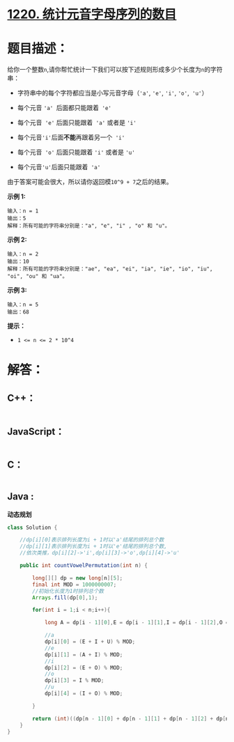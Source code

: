 # [1220. 统计元音字母序列的数目](https://leetcode-cn.com/problems/count-vowels-permutation/)

# 题目描述：

给你一个整数`n`,请你帮忙统计一下我们可以按下述规则形成多少个长度为`n`的字符串：

- 字符串中的每个字符都应当是小写元音字母（`'a'`, `'e'`, `'i'`, `'o'`,` 'u'`）

- 每个元音 `'a' `后面都只能跟着` 'e'`

- 每个元音` 'e'` 后面只能跟着` 'a'` 或者是 `'i'`

- 每个元音` 'i' `后面**不能**再跟着另一个` 'i'`

- 每个元音` 'o'` 后面只能跟着 `'i'` 或者是 `'u'`

- 每个元音` 'u' `后面只能跟着` 'a'`

由于答案可能会很大，所以请你返回模`10^9 + 7`之后的结果。



**示例 1:**

```
输入：n = 1
输出：5
解释：所有可能的字符串分别是："a", "e", "i" , "o" 和 "u"。
```

 **示例 2:**

```
输入：n = 2
输出：10
解释：所有可能的字符串分别是："ae", "ea", "ei", "ia", "ie", "io", "iu", "oi", "ou" 和 "ua"。
```

 **示例 3:**

```
输入：n = 5
输出：68
```

**提示：**

- `1 <= n <= 2 * 10^4`

# 解答：

## C++：

```cpp

```

## JavaScript：

```javascript

```

## C：

```c

```

## Java :

**动态规划**

```java
class Solution {

    //dp[i][0]表示排列长度为i + 1时以'a'结尾的排列总个数
    //dp[i][1]表示排列长度为i + 1时以'e'结尾的排列总个数,
    //依次类推，dp[i][2]->'i',dp[i][3]->'o',dp[i][4]->'u'

    public int countVowelPermutation(int n) {

        long[][] dp = new long[n][5];
        final int MOD = 1000000007;
        //初始化长度为1时排列总个数
        Arrays.fill(dp[0],1);

        for(int i = 1;i < n;i++){

            long A = dp[i - 1][0],E = dp[i - 1][1],I = dp[i - 1][2],O = dp[i - 1][3],U = dp[i - 1][4];

            //a
            dp[i][0] = (E + I + U) % MOD;
            //e
            dp[i][1] = (A + I) % MOD;
            //i
            dp[i][2] = (E + O) % MOD;
            //o
            dp[i][3] = I % MOD;
            //u
            dp[i][4] = (I + O) % MOD;

        }

        return (int)((dp[n - 1][0] + dp[n - 1][1] + dp[n - 1][2] + dp[n - 1][3] + dp[n - 1][4]) % MOD);
    }
}
```

